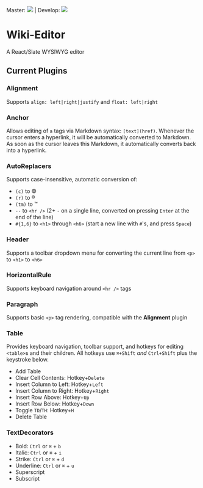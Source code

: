 Master: [![](https://circleci.com/gh/TroyAlford/wiki-editor/tree/master.svg?style=shield&circle-token=5bc81f2dd54fb564946ce1520076f242c0c1529e)](https://circleci.com/gh/TroyAlford/wiki-editor) | Develop: [![](https://circleci.com/gh/TroyAlford/wiki-editor/tree/develop.svg?style=shield&circle-token=5bc81f2dd54fb564946ce1520076f242c0c1529e)](https://circleci.com/gh/TroyAlford/wiki-editor)

# Wiki-Editor
A React/Slate WYSIWYG editor

## Current Plugins

### Alignment
Supports `align: left|right|justify` and `float: left|right`

### Anchor
Allows editing of `a` tags via Markdown syntax: `[text](href)`. Whenever the cursor enters a hyperlink, it will be automatically converted to Markdown. As soon as the cursor leaves this Markdown, it automatically converts back into a hyperlink.

### AutoReplacers
Supports case-insensitive, automatic conversion of:
* `(c)` to ©
* `(r)` to ®
* `(tm)` to ™
* `--` to `<hr />` (2+ `-` on a single line, converted on pressing `Enter` at the end of the line)
* `#{1,6}` to `<h1>` through `<h6>` (start a new line with `#`'s, and press `Space`)

### Header
Supports a toolbar dropdown menu for converting the current line from `<p>` to `<h1>` to `<h6>`

### HorizontalRule
Supports keyboard navigation around `<hr />` tags

### Paragraph
Supports basic `<p>` tag rendering, compatible with the **Alignment** plugin

### Table
Provides keyboard navigation, toolbar support, and hotkeys for editing `<table>`s and their children. All hotkeys use `⌘+Shift` _and_ `Ctrl+Shift` plus the keystroke below.
* Add Table
* Clear Cell Contents: Hotkey+`Delete`
* Insert Column to Left: Hotkey+`Left`
* Insert Column to Right: Hotkey+`Right`
* Insert Row Above: Hotkey+`Up`
* Insert Row Below: Hotkey+`Down`
* Toggle `TD`/`TH`: Hotkey+`H`
* Delete Table

### TextDecorators
* Bold: `Ctrl` or `⌘` + `b`
* Italic: `Ctrl` or `⌘` + `i`
* Strike: `Ctrl` or `⌘` + `d`
* Underline: `Ctrl` or `⌘` + `u`
* Superscript
* Subscript
